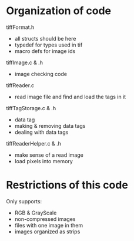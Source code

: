 
# Organization of code

tiffFormat.h
 - all structs should be here
 - typedef for types used in tif
 - macro defs for image ids

tiffImage.c & .h
 - image checking code

tiffReader.c
 - read image file and find and load the tags in it

tiffTagStorage.c & .h
 - data tag
 - making & removing data tags
 - dealing with data tags
 
 tiffReaderHelper.c & .h
 - make sense of a read image
 - load pixels into memory

# Restrictions of this code
  
Only supports:
 - RGB & GrayScale
 - non-compressed images
 - files with one image in them
 - images organized as strips

